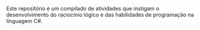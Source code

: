 Este repositório é um compilado de atividades que instigam o desenvolvimento do raciocínio lógico e das habilidades de programação na linguagem C#.
